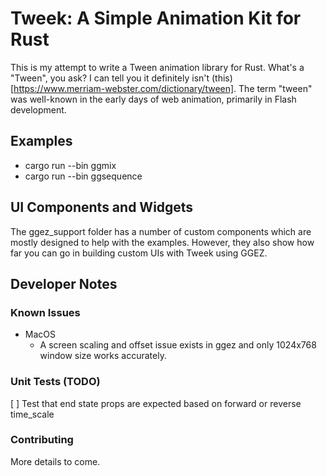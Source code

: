 # Tweek: A Simple Animation Kit for Rust

This is my attempt to write a Tween animation library for Rust. What's a "Tween", you ask? I can tell you it definitely isn't (this)[https://www.merriam-webster.com/dictionary/tween]. The term "tween" was well-known in the early days of web animation, primarily in Flash development. 






## Examples



* cargo run --bin ggmix
* cargo run --bin ggsequence


## UI Components and Widgets

The ggez_support folder has a number of custom components which are mostly designed to help with the examples. However, they also show how far you can go in building custom UIs with Tweek using GGEZ.


## Developer Notes


### Known Issues

* MacOS
  * A screen scaling and offset issue exists in ggez and only 1024x768 window size works accurately.
	
### Unit Tests (TODO)	
	
[ ] Test that end state props are expected based on forward or reverse time_scale
	
### Contributing

More details to come.	